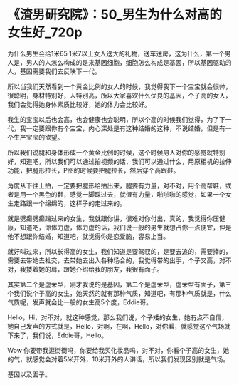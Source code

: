 # 《渣男研究院》：50_男生为什么对高的女生好_720p

为什么男生会给1米65 1米7以上女人送大的礼物，送车送房，这为什么，第一个男人是，男人的人怎么构成的是来基因细胞，细胞怎么构成是基因，所以基因驱动的人，基因需要我们去反映下一代。

所以当我们天然看到一个黄金比例的女人的时候，我觉得我下一个宝宝就会很帅，很聪明，身材特别好，人特别高，所以大家喜欢什么优良的基因，个子高的女人，我们会觉得她身体素质比较好，她的体力会比较好。

我生的宝宝以后也会高，也会健康也会聪明，所以个高的时候我们觉得，为了下一代，我一定要跟你有个宝宝，内心深处是有这种结婚的这种，不说结婚，但是有一个生产宝宝的欲望。

所以我们说腿和身体形成一个黄金比例的时候，这个时候男人对你的感觉就特别好，知道吧，所以我们可以通过拍视频的话，我们可以通过什么，用原相机的拉伸功能，把腿形拉长，P图的时候要把腿拉长，然后穿个高跟鞋。

角度从下往上拍，一定要把腿形给拍出来，腿要有力量，对不对，用个高帮鞋，或者是用一个黑色的鞋，感觉一脚踩过去，就很有力量，啪啪啪的感觉，如果一个女生走路跟一个绵绵的，这样子的走过来的。

就是劈癫劈癫蹭过来的女生，我就跟你讲，很难对你付出，真的，我觉得你压健康，知道吧，你体力虚，体力虚的话，我们说一般的男生就想占你一点便宜，但是他不想跟你结婚，知道吧，就觉得你是恋爱脑，容易上当。

就好叫过来，所以长得高的女生，我们知道是要驾驭的，是要去追的，需要捧的，需要去带她去社交，去带她去出入各种场合的，我觉得带的出手，个子又高，对不对，我搂着她的肩，跟她介绍给我的朋友，我很有面子。

其实第二个是虚荣型，刚才我说的是基因，第二个是虚荣型，虚荣型有面子，第三个我们说个子高的女生，她天然的就有那种气质，知道吧，有那种气质就是，什么气质呢，发声就会比一般的女生高5个度，Eddie哥。

Hello，Hi，对不对，就这种感觉，那么我们说，个子矮的女生，她有点不自信，她自己发声的方式就是，Hello，对啊，在啊，Hello，对你看，就感觉这个气场就下来了，我们说，Eddie哥，Hello。

Wow 你要带我逛街街吗，你要给我买化妆品吗，对不对，你看个子高的女生，她的气，就感觉会对着5米开外，10米开外的人讲话，所以我们发现区别就是气场。

基因以及面子。
